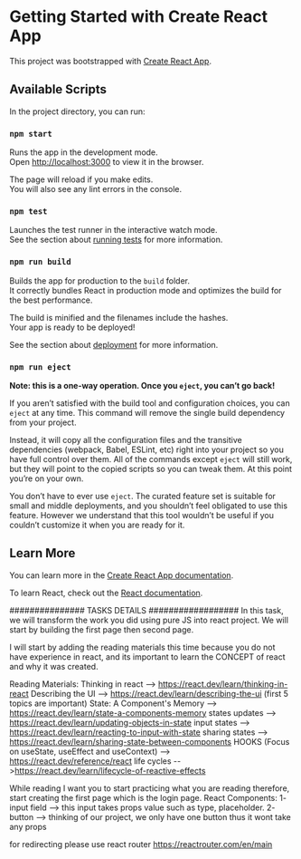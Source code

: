 # Getting Started with Create React App

This project was bootstrapped with [Create React App](https://github.com/facebook/create-react-app).

## Available Scripts

In the project directory, you can run:

### `npm start`

Runs the app in the development mode.\
Open [http://localhost:3000](http://localhost:3000) to view it in the browser.

The page will reload if you make edits.\
You will also see any lint errors in the console.

### `npm test`

Launches the test runner in the interactive watch mode.\
See the section about [running tests](https://facebook.github.io/create-react-app/docs/running-tests) for more information.

### `npm run build`

Builds the app for production to the `build` folder.\
It correctly bundles React in production mode and optimizes the build for the best performance.

The build is minified and the filenames include the hashes.\
Your app is ready to be deployed!

See the section about [deployment](https://facebook.github.io/create-react-app/docs/deployment) for more information.

### `npm run eject`

**Note: this is a one-way operation. Once you `eject`, you can’t go back!**

If you aren’t satisfied with the build tool and configuration choices, you can `eject` at any time. This command will remove the single build dependency from your project.

Instead, it will copy all the configuration files and the transitive dependencies (webpack, Babel, ESLint, etc) right into your project so you have full control over them. All of the commands except `eject` will still work, but they will point to the copied scripts so you can tweak them. At this point you’re on your own.

You don’t have to ever use `eject`. The curated feature set is suitable for small and middle deployments, and you shouldn’t feel obligated to use this feature. However we understand that this tool wouldn’t be useful if you couldn’t customize it when you are ready for it.

## Learn More

You can learn more in the [Create React App documentation](https://facebook.github.io/create-react-app/docs/getting-started).

To learn React, check out the [React documentation](https://reactjs.org/).

############### TASKS DETAILS ##################
In this task, we will transform the work you did using pure JS into react project.
We will start by building the first page then second page.

I will start by adding the reading materials this time because you do not have experience in react, and its important to learn the CONCEPT of react and why it was created.

Reading Materials:
Thinking in react --> https://react.dev/learn/thinking-in-react
Describing the UI --> https://react.dev/learn/describing-the-ui (first 5 topics are important)
State: A Component's Memory --> https://react.dev/learn/state-a-components-memory
states updates --> https://react.dev/learn/updating-objects-in-state
input states --> https://react.dev/learn/reacting-to-input-with-state
sharing states --> https://react.dev/learn/sharing-state-between-components
HOOKS (Focus on useState, useEffect and useContext) --> https://react.dev/reference/react
life cycles -->https://react.dev/learn/lifecycle-of-reactive-effects

While reading I want you to start practicing what you are reading therefore, start creating the first page which is the login page.
React Components:
1- input field --> this input takes props value such as type, placeholder.
2- button --> thinking of our project, we only have one button thus it wont take any props

for redirecting please use react router https://reactrouter.com/en/main
